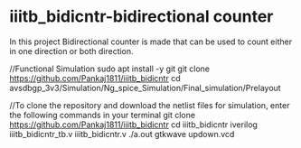 # iiitb_bidicntr-bidirectional counter
In this project Bidirectional counter is made that can be used to count either in one direction or both direction.


//Functional Simulation
sudo apt install -y git
git clone https://github.com/Pankaj1811/iiitb_bidicntr
cd avsdbgp_3v3/Simulation/Ng_spice_Simulation/Final_simulation/Prelayout

//To clone the repository and download the netlist files for simulation, enter the following commands in your terminal
git clone https://github.com/Pankaj1811/iiitb_bidicntr
cd iiitb_bidicntr
iverilog iiitb_bidicntr_tb.v iiitb_bidicntr.v
./a.out
gtkwave updown.vcd
